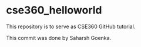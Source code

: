 # cse360_helloworld
This repository is to serve as CSE360 GitHub tutorial.

This commit was done by Saharsh Goenka.

